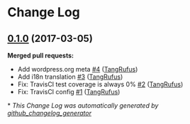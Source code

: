 # Change Log

## [0.1.0](https://github.com/TypistTech/wp-cloudflare-guard/tree/0.1.0) (2017-03-05)
**Merged pull requests:**

- Add wordpress.org meta [\#4](https://github.com/TypistTech/wp-cloudflare-guard/pull/4) ([TangRufus](https://github.com/TangRufus))
- Add i18n translation [\#3](https://github.com/TypistTech/wp-cloudflare-guard/pull/3) ([TangRufus](https://github.com/TangRufus))
- Fix: TravisCI test coverage is always 0% [\#2](https://github.com/TypistTech/wp-cloudflare-guard/pull/2) ([TangRufus](https://github.com/TangRufus))
- Fix: TravisCI config [\#1](https://github.com/TypistTech/wp-cloudflare-guard/pull/1) ([TangRufus](https://github.com/TangRufus))



\* *This Change Log was automatically generated by [github_changelog_generator](https://github.com/skywinder/Github-Changelog-Generator)*